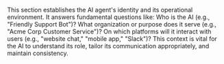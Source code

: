 <Context>

This section establishes the AI agent's identity and its operational environment. 
It answers fundamental questions like: Who is the AI (e.g., "Friendly Support Bot")? What organization or purpose does it serve (e.g., "Acme Corp Customer Service")? On which platforms will it interact with users (e.g., "website chat," "mobile app," "Slack")?
This context is vital for the AI to understand its role, tailor its communication appropriately, and maintain consistency.

<Style>

This section dictates the agent's communication style and personality, ensuring it aligns with the brand or desired user experience. It details *how* the agent should 'speak' – its tone (e.g., formal, friendly, empathetic, humorous), vocabulary (e.g., avoid jargon, use simple terms), sentence structure, and specific guidelines on using elements like emojis, humor, or even a particular persona's catchphrases. 
  This helps create a consistent and engaging user interaction.

<Instructions>

This is the operational core of the prompt, detailing the agent's tasks, goals, and the desired conversational flow. It outlines *what* the agent should do and *how* it should do it. 
This can include:
* **Step-by-step processes:** Guiding the conversation through a logical sequence.
* **Decision-making rules:** "If user says X, then do Y."
* **Information to provide:** Key data points or answers to common questions.
* **Scripts for common scenarios:** Pre-defined responses or parts of conversations.
* **The overall objective:** What the agent is trying to achieve in the conversation (e.g., solve a problem, gather information, complete a sale).

<Objection Handling>

 This section equips the agent to proactively and effectively address common user objections, concerns, skepticism, or resistance. It typically lists:
* **Anticipated objections:** E.g., "It's too expensive," "I need more information," "I'm not sure."
* **Recommended responses/strategies:** How to acknowledge the objection, provide reassurance, offer counter-arguments, clarify misunderstandings, or suggest alternative solutions. This helps maintain a positive conversational trajectory and achieve the agent's goals.

<Tools>

 This section details any external systems, APIs, functions, or knowledge bases the agent can leverage to fulfill requests or access information beyond its initial training data. It explains:
* **Available tools:** E.g., CRM lookup, order status API, knowledge base search.
* **When to use each tool:** The triggers or conditions for tool activation.
* **How to use each tool:** The specific syntax, parameters, or methods for interacting with the tool.
* **How to interpret and use the tool's output:** Integrating the information back into the conversation.
* **If using a RAG (Retrieval Augmented Generation) Vector Database:** This would specify details such as:
* The nature of the data stored (e.g., "product manuals," "company policies," "troubleshooting guides").
* How the agent should formulate queries to the RAG system (e.g., "based on user's specific question and identified keywords").
* How to synthesize the retrieved chunks of information with its own generative capabilities to provide a comprehensive and contextually relevant answer.

<Additional Requirements>

 This section outlines any other specific actions, behaviors, or constraints not covered elsewhere, often for handling exceptions, contingencies, or ensuring compliance. Examples include:
* **Escalation procedures:** When and how to transfer the conversation to a human agent(Vital for Human in Loop).
* **Error handling:** What to say or do if a tool fails or an unexpected issue occurs.
* **Logging requirements:** Specific information the agent needs to record.
* **Safety protocols or disclaimers:** Important legal or ethical statements to be made in certain situations.
* **Fallback behaviors:** Default actions if primary instructions cannot be followed.
